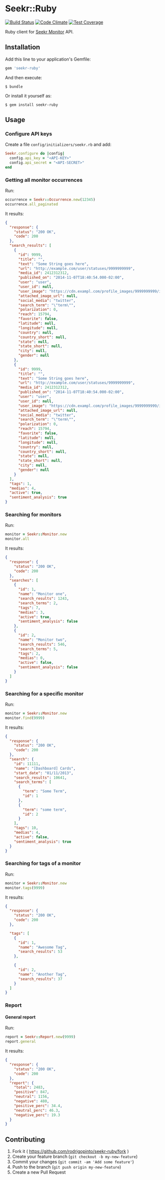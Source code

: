 # Seekr::Ruby

[![Build Status][travis_badge]][travis]
[![Code Climate][codeclimate_badge]][codeclimate]
[![Test Coverage][test_badge]][test]

Ruby client for [Seekr Monitor][seekr] API.

## Installation

Add this line to your application's Gemfile:

```ruby
gem 'seekr-ruby'
```

And then execute:

    $ bundle

Or install it yourself as:

    $ gem install seekr-ruby

## Usage

### Configure API keys

Create a file `config/initializers/seekr.rb` and add:

```ruby
Seekr.configure do |config|
  config.api_key = "<API-KEY>"
  config.api_secret = "<API-SECRET>"
end
```
### Getting all monitor occurrences

Run:

```ruby
occurrence = Seekr::Occurrence.new(12345)
occurrence.all_paginated
```

It results:

```json
{
  "response": {
    "status": "200 OK",
    "code": 200
  },
  "search_results": [
    {
      "id": 9999,
      "title": "",
      "text": "Some String goes here",
      "url": "http://example.com/user/statuses/9999999999",
      "media_id": 2412312312,
      "published_on": "2014-11-07T18:40:54.000-02:00",
      "user": "user",
      "user_id": null,
      "user_image": "https://cdn.exampl.com/profile_images/9999999999/image.png",
      "attached_image_url": null,
      "social_media": "twitter",
      "search_term": "\"term\"",
      "polarization": 0,
      "reach": 15794,
      "favorite": false,
      "latitude": null,
      "longitude": null,
      "country": null,
      "country_short": null,
      "state": null,
      "state_short": null,
      "city": null,
      "gender": null
    },
    {
      "id": 9999,
      "title": "",
      "text": "Some String goes here",
      "url": "http://example.com/user/statuses/9999999999",
      "media_id": 2412312312,
      "published_on": "2014-11-07T18:40:54.000-02:00",
      "user": "user",
      "user_id": null,
      "user_image": "https://cdn.exampl.com/profile_images/9999999999/image.png",
      "attached_image_url": null,
      "social_media": "twitter",
      "search_term": "\"term\"",
      "polarization": 0,
      "reach": 15794,
      "favorite": false,
      "latitude": null,
      "longitude": null,
      "country": null,
      "country_short": null,
      "state": null,
      "state_short": null,
      "city": null,
      "gender": null
    }
  ],
  "tags": 1,
  "medias": 4,
  "active": true,
  "sentiment_analysis": true
}
```


### Searching for monitors

Run:

```ruby
monitor = Seekr::Monitor.new
monitor.all
```

It results:

```json
{
  "response": {
    "status": "200 OK",
    "code": 200
  },
  "searches": [
    {
      "id": 1,
      "name": "Monitor one",
      "search_results": 1243,
      "search_terms": 2,
      "tags": 7,
      "medias": 3,
      "active": true,
      "sentiment_analysis": false
    },
    {
      "id": 2,
      "name": "Monitor two",
      "search_results": 546,
      "search_terms": 5,
      "tags": 2,
      "medias": 0,
      "active": false,
      "sentiment_analysis": false
    }
  ]
}

```

### Searching for a specific monitor

Run:

```ruby
monitor = Seekr::Monitor.new
monitor.find(9999)
```

It results:

```json
{
  "response": {
    "status": "200 OK",
    "code": 200
  },
  "search": {
    "id": 11111,
    "name": "[Dashboard] Cards",
    "start_date": "01/11/2013",
    "search_results": 10641,
    "search_terms": [
      {
        "term": "Some Term",
        "id": 1
      },
      {
        "term": "some term",
        "id": 2
      }
    ],
    "tags": 10,
    "medias": 4,
    "active": false,
    "sentiment_analysis": true
  }
}
```
### Searching for tags of a monitor

Run:

```ruby
monitor = Seekr::Monitor.new
monitor.tags(9999)
```

It results:

```json
{
  "response": {
    "status": "200 OK",
    "code": 200
  },

  "tags": [
    {
      "id": 1,
      "name": "Awesome Tag",
      "search_results": 53
    },

    {
      "id": 2,
      "name": "Another Tag",
      "search_results": 37
    }
  ]
}
```

### Report

#### General report

Run:

```ruby
report = Seekr::Report.new(9999)
report.general
```

It results:

```json
{
  "response": {
    "status": "200 OK",
    "code": 200
  },
  "report": {
    "total": 2483,
    "positive": 847,
    "neutral": 1156,
    "negative": 480,
    "positive_perc": 34.4,
    "neutral_perc": 46.3,
    "negative_perc": 19.3
  }
}
```

## Contributing

1. Fork it ( https://github.com/rodrigopinto/seekr-ruby/fork )
2. Create your feature branch (`git checkout -b my-new-feature`)
3. Commit your changes (`git commit -am 'Add some feature'`)
4. Push to the branch (`git push origin my-new-feature`)
5. Create a new Pull Request

[travis]: https://travis-ci.org/rodrigopinto/seekr-ruby
[travis_badge]: https://travis-ci.org/rodrigopinto/seekr-ruby.svg?branch=master

[codeclimate]: https://codeclimate.com/github/rodrigopinto/seekr-ruby
[codeclimate_badge]: https://codeclimate.com/github/rodrigopinto/seekr-ruby/badges/gpa.svg

[test]: https://codeclimate.com/github/rodrigopinto/seekr-ruby
[test_badge]:https://codeclimate.com/github/rodrigopinto/seekr-ruby/badges/coverage.svg

[seekr]: http://seekr.com.br/

